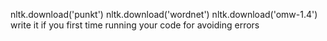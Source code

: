 nltk.download('punkt') 
nltk.download('wordnet') 
nltk.download('omw-1.4')
write it if you first time running your code for avoiding errors
